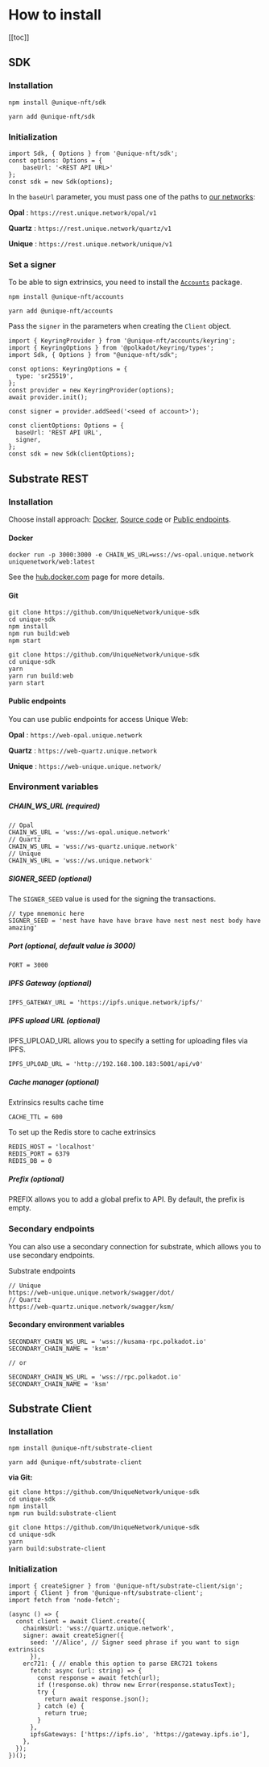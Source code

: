 # How to install

[[toc]]

## SDK

### Installation

<CodeGroup>
  <CodeGroupItem title="NPM"  active>

```bash:no-line-numbers
npm install @unique-nft/sdk
```

  </CodeGroupItem>
  <CodeGroupItem title="YARN">

```bash:no-line-numbers
yarn add @unique-nft/sdk
```

  </CodeGroupItem>
</CodeGroup>

### Initialization

```typescript:no-line-numbers
import Sdk, { Options } from '@unique-nft/sdk';
const options: Options = {
    baseUrl: '<REST API URL>'
};
const sdk = new Sdk(options);
```
In the `baseUrl` parameter, you must pass one of the paths to [our networks](../networks/index.md):

**Opal** : ``https://rest.unique.network/opal/v1``

**Quartz** : ``https://rest.unique.network/quartz/v1``

**Unique** : ``https://rest.unique.network/unique/v1``

### Set a signer

To be able to sign extrinsics, you need to install the [`Accounts`](https://www.npmjs.com/package/@unique-nft/accounts) package.

<CodeGroup>
  <CodeGroupItem title="NPM"  active>

```bash:no-line-numbers
npm install @unique-nft/accounts
```

</CodeGroupItem>
<CodeGroupItem title="YARN">

```bash:no-line-numbers
yarn add @unique-nft/accounts
```

</CodeGroupItem>
</CodeGroup>

Pass the `signer` in the parameters when creating the `Client` object.

```typescript:no-line-numbers
import { KeyringProvider } from '@unique-nft/accounts/keyring';
import { KeyringOptions } from '@polkadot/keyring/types';
import Sdk, { Options } from "@unique-nft/sdk";

const options: KeyringOptions = {
  type: 'sr25519',
};
const provider = new KeyringProvider(options);
await provider.init();

const signer = provider.addSeed('<seed of account>');

const clientOptions: Options = {
  baseUrl: 'REST API URL',
  signer,
};
const sdk = new Sdk(clientOptions);
```

## Substrate REST

### Installation
Choose install approach: [Docker](#docker), [Source code](#git) or [Public endpoints](#public-endpoints).

#### Docker

```bash:no-line-numbers
docker run -p 3000:3000 -e CHAIN_WS_URL=wss://ws-opal.unique.network uniquenetwork/web:latest
```

See the [hub.docker.com](https://hub.docker.com/r/uniquenetwork/web) page for more details.

#### Git

<CodeGroup>
  <CodeGroupItem title="NPM"  active>

```bash:no-line-numbers
git clone https://github.com/UniqueNetwork/unique-sdk
cd unique-sdk
npm install
npm run build:web
npm start
```

  </CodeGroupItem>
  <CodeGroupItem title="YARN">

```bash:no-line-numbers
git clone https://github.com/UniqueNetwork/unique-sdk
cd unique-sdk
yarn
yarn run build:web
yarn start
```

  </CodeGroupItem>
</CodeGroup>


#### Public endpoints

You can use public endpoints for access Unique Web:

**Opal** : ``https://web-opal.unique.network``

**Quartz** : ``https://web-quartz.unique.network``

**Unique** : ``https://web-unique.unique.network/``


### Environment variables

##### CHAIN_WS_URL (required)

```ts:no-line-numbers
// Opal
CHAIN_WS_URL = 'wss://ws-opal.unique.network'
// Quartz
CHAIN_WS_URL = 'wss://ws-quartz.unique.network'
// Unique
CHAIN_WS_URL = 'wss://ws.unique.network'
```

##### SIGNER_SEED (optional)

The `SIGNER_SEED` value is used for the signing the transactions.

```ts:no-line-numbers
// type mnemonic here
SIGNER_SEED = 'nest have have have brave have nest nest nest body have amazing'
```

##### Port (optional, default value is 3000)
```ts:no-line-numbers
PORT = 3000
```

##### IPFS Gateway (optional)
```ts:no-line-numbers
IPFS_GATEWAY_URL = 'https://ipfs.unique.network/ipfs/'
```

##### IPFS upload URL (optional)

IPFS_UPLOAD_URL allows you to specify a setting for uploading files via IPFS.
```ts:no-line-numbers
IPFS_UPLOAD_URL = 'http://192.168.100.183:5001/api/v0'
```

##### Cache manager (optional)

Extrinsics results cache time

```ts:no-line-numbers
CACHE_TTL = 600
```

To set up the Redis store to cache extrinsics
```ts:no-line-numbers
REDIS_HOST = 'localhost'
REDIS_PORT = 6379
REDIS_DB = 0
```

##### Prefix (optional)

PREFIX allows you to add a global prefix to API.
By default, the prefix is empty.

### Secondary endpoints

You can also use a secondary connection for substrate, which allows you to use secondary endpoints.

Substrate endpoints

```ts:no-line-numbers
// Unique
https://web-unique.unique.network/swagger/dot/
// Quartz
https://web-quartz.unique.network/swagger/ksm/
```

#### Secondary environment variables

```ts:no-line-numbers
SECONDARY_CHAIN_WS_URL = 'wss://kusama-rpc.polkadot.io'
SECONDARY_CHAIN_NAME = 'ksm'

// or

SECONDARY_CHAIN_WS_URL = 'wss://rpc.polkadot.io'
SECONDARY_CHAIN_NAME = 'ksm'
```

## Substrate Client

### Installation

<CodeGroup>
  <CodeGroupItem title="NPM"  active>

```bash:no-line-numbers
npm install @unique-nft/substrate-client
```

</CodeGroupItem>
<CodeGroupItem title="YARN">

```bash:no-line-numbers
yarn add @unique-nft/substrate-client
```

</CodeGroupItem>
</CodeGroup>

**via Git:**

<CodeGroup>
  <CodeGroupItem title="NPM"  active>

```bash:no-line-numbers
git clone https://github.com/UniqueNetwork/unique-sdk
cd unique-sdk
npm install
npm run build:substrate-client
```

</CodeGroupItem>
<CodeGroupItem title="YARN">

```bash:no-line-numbers
git clone https://github.com/UniqueNetwork/unique-sdk
cd unique-sdk
yarn
yarn build:substrate-client
```

</CodeGroupItem>
</CodeGroup>

### Initialization

```typescript:no-line-numbers
import { createSigner } from '@unique-nft/substrate-client/sign';
import { Client } from '@unique-nft/substrate-client';
import fetch from 'node-fetch';

(async () => {
  const client = await Client.create({
    chainWsUrl: 'wss://quartz.unique.network',
    signer: await createSigner({
      seed: '//Alice', // Signer seed phrase if you want to sign extrinsics
      }),
    erc721: { // enable this option to parse ERC721 tokens
      fetch: async (url: string) => {
        const response = await fetch(url);
        if (!response.ok) throw new Error(response.statusText);
        try {
          return await response.json();
        } catch (e) {
          return true;
        }
      },
      ipfsGateways: ['https://ipfs.io', 'https://gateway.ipfs.io'],
    },
  });
})();
```
